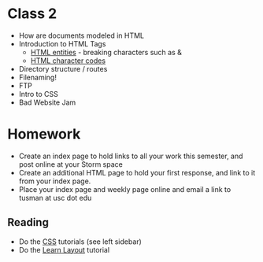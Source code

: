 # Class 2

* How are documents modeled in HTML
* Introduction to HTML Tags
  * [HTML entities](https://www.w3schools.com/html/html_entities.asp) - breaking characters such as &
  * [HTML character codes](http://rabbit.eng.miami.edu/info/htmlchars.html)
* Directory structure / routes
* Filenaming!
* FTP
* Intro to CSS
* Bad Website Jam

# Homework

* Create an index page to hold links to all your work this semester, and post online at your Storm space
* Create an additional HTML page to hold your first response, and link to it from your index page.
* Place your index page and weekly page online and email a link to tusman at usc dot edu

## Reading
* Do the [CSS](https://www.w3schools.com/css/default.asp) tutorials (see left sidebar)
* Do the [Learn Layout](http://learnlayout.com/) tutorial
